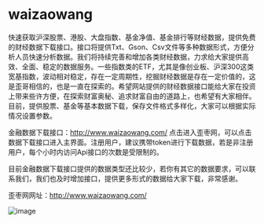 # waizaowang
快速获取沪深股票、港股、大盘指数、基金净值、基金排行等财经数据，提供免费的财经数据下载接口。接口将提供Txt、Gson、Csv文件等多种数据形式，方便分析人员快速分析数据。我们将持续完善和增加各类财经数据，力求给大家提供高效、全面、稳定的数据服务。一些指数类的ETF，尤其是像创业板、沪深300这类宽基指数，波动相对稳定，存在一定周期性，挖掘财经数据是存在一定价值的，这是歪哥相信的，也是一直在探索的。希望网站提供的财经数据接口能给大家在投资上带来些许方便，在探索财富奥秘、追求财富自由的道路上，也希望有大家相伴。
目前，提供股票、基金等基本数据下载，保存文件格式多样化，大家可以根据实际情况设置参数。

金融数据下载接口：http://www.waizaowang.com/   点击进入歪枣网，可以点击数据下载接口进入主界面。注册用户，建议携带token进行下载数据，若是非注册用户，每个小时内访问Api接口的次数是受限制的。

目前金融数据下载接口提供的数据类型还比较少，若你有其它的数据要求，可以联系我们，我们也及时增加接口，提供更多形式的数据给大家下载，非常感谢。

歪枣网网址：http://www.waizaowang.com/

![image](https://user-images.githubusercontent.com/11537252/111071338-a50d1100-8510-11eb-8aac-0b4f39576a68.png)

